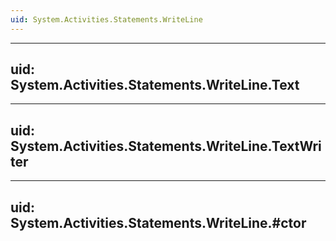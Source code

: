 ```yaml
---
uid: System.Activities.Statements.WriteLine
---
```


---
uid: System.Activities.Statements.WriteLine.Text
---

---
uid: System.Activities.Statements.WriteLine.TextWriter
---

---
uid: System.Activities.Statements.WriteLine.#ctor
---
